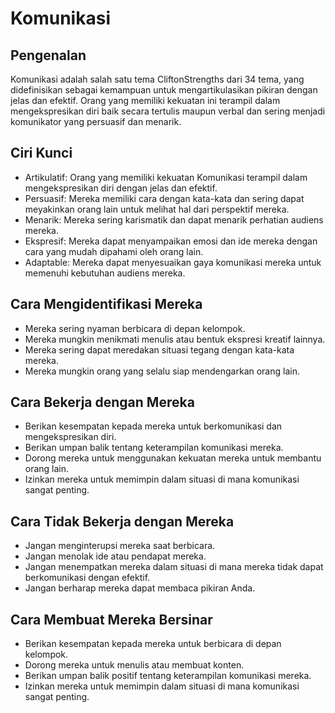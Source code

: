 # Komunikasi

## Pengenalan

Komunikasi adalah salah satu tema CliftonStrengths dari 34 tema, yang didefinisikan sebagai kemampuan untuk mengartikulasikan pikiran dengan jelas dan efektif. Orang yang memiliki kekuatan ini terampil dalam mengekspresikan diri baik secara tertulis maupun verbal dan sering menjadi komunikator yang persuasif dan menarik.

## Ciri Kunci

- Artikulatif: Orang yang memiliki kekuatan Komunikasi terampil dalam mengekspresikan diri dengan jelas dan efektif.
- Persuasif: Mereka memiliki cara dengan kata-kata dan sering dapat meyakinkan orang lain untuk melihat hal dari perspektif mereka.
- Menarik: Mereka sering karismatik dan dapat menarik perhatian audiens mereka.
- Ekspresif: Mereka dapat menyampaikan emosi dan ide mereka dengan cara yang mudah dipahami oleh orang lain.
- Adaptable: Mereka dapat menyesuaikan gaya komunikasi mereka untuk memenuhi kebutuhan audiens mereka.

## Cara Mengidentifikasi Mereka

- Mereka sering nyaman berbicara di depan kelompok.
- Mereka mungkin menikmati menulis atau bentuk ekspresi kreatif lainnya.
- Mereka sering dapat meredakan situasi tegang dengan kata-kata mereka.
- Mereka mungkin orang yang selalu siap mendengarkan orang lain.

## Cara Bekerja dengan Mereka

- Berikan kesempatan kepada mereka untuk berkomunikasi dan mengekspresikan diri.
- Berikan umpan balik tentang keterampilan komunikasi mereka.
- Dorong mereka untuk menggunakan kekuatan mereka untuk membantu orang lain.
- Izinkan mereka untuk memimpin dalam situasi di mana komunikasi sangat penting.

## Cara Tidak Bekerja dengan Mereka

- Jangan menginterupsi mereka saat berbicara.
- Jangan menolak ide atau pendapat mereka.
- Jangan menempatkan mereka dalam situasi di mana mereka tidak dapat berkomunikasi dengan efektif.
- Jangan berharap mereka dapat membaca pikiran Anda.

## Cara Membuat Mereka Bersinar

- Berikan kesempatan kepada mereka untuk berbicara di depan kelompok.
- Dorong mereka untuk menulis atau membuat konten.
- Berikan umpan balik positif tentang keterampilan komunikasi mereka.
- Izinkan mereka untuk memimpin dalam situasi di mana komunikasi sangat penting.
